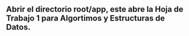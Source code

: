 ## Abrir el directorio root/app, este abre la Hoja de Trabajo 1 para Algortimos y Estructuras de Datos.
